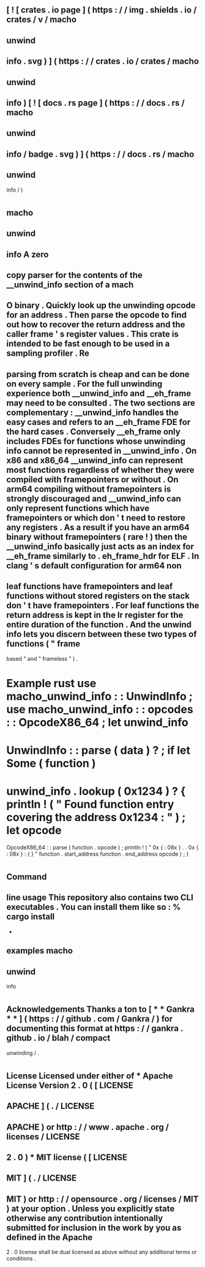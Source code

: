 [
!
[
crates
.
io
page
]
(
https
:
/
/
img
.
shields
.
io
/
crates
/
v
/
macho
-
unwind
-
info
.
svg
)
]
(
https
:
/
/
crates
.
io
/
crates
/
macho
-
unwind
-
info
)
[
!
[
docs
.
rs
page
]
(
https
:
/
/
docs
.
rs
/
macho
-
unwind
-
info
/
badge
.
svg
)
]
(
https
:
/
/
docs
.
rs
/
macho
-
unwind
-
info
/
)
#
macho
-
unwind
-
info
A
zero
-
copy
parser
for
the
contents
of
the
__unwind_info
section
of
a
mach
-
O
binary
.
Quickly
look
up
the
unwinding
opcode
for
an
address
.
Then
parse
the
opcode
to
find
out
how
to
recover
the
return
address
and
the
caller
frame
'
s
register
values
.
This
crate
is
intended
to
be
fast
enough
to
be
used
in
a
sampling
profiler
.
Re
-
parsing
from
scratch
is
cheap
and
can
be
done
on
every
sample
.
For
the
full
unwinding
experience
both
__unwind_info
and
__eh_frame
may
need
to
be
consulted
.
The
two
sections
are
complementary
:
__unwind_info
handles
the
easy
cases
and
refers
to
an
__eh_frame
FDE
for
the
hard
cases
.
Conversely
__eh_frame
only
includes
FDEs
for
functions
whose
unwinding
info
cannot
be
represented
in
__unwind_info
.
On
x86
and
x86_64
__unwind_info
can
represent
most
functions
regardless
of
whether
they
were
compiled
with
framepointers
or
without
.
On
arm64
compiling
without
framepointers
is
strongly
discouraged
and
__unwind_info
can
only
represent
functions
which
have
framepointers
or
which
don
'
t
need
to
restore
any
registers
.
As
a
result
if
you
have
an
arm64
binary
without
framepointers
(
rare
!
)
then
the
__unwind_info
basically
just
acts
as
an
index
for
__eh_frame
similarly
to
.
eh_frame_hdr
for
ELF
.
In
clang
'
s
default
configuration
for
arm64
non
-
leaf
functions
have
framepointers
and
leaf
functions
without
stored
registers
on
the
stack
don
'
t
have
framepointers
.
For
leaf
functions
the
return
address
is
kept
in
the
lr
register
for
the
entire
duration
of
the
function
.
And
the
unwind
info
lets
you
discern
between
these
two
types
of
functions
(
"
frame
-
based
"
and
"
frameless
"
)
.
#
#
Example
rust
use
macho_unwind_info
:
:
UnwindInfo
;
use
macho_unwind_info
:
:
opcodes
:
:
OpcodeX86_64
;
let
unwind_info
=
UnwindInfo
:
:
parse
(
data
)
?
;
if
let
Some
(
function
)
=
unwind_info
.
lookup
(
0x1234
)
?
{
println
!
(
"
Found
function
entry
covering
the
address
0x1234
:
"
)
;
let
opcode
=
OpcodeX86_64
:
:
parse
(
function
.
opcode
)
;
println
!
(
"
0x
{
:
08x
}
.
.
0x
{
:
08x
}
:
{
}
"
function
.
start_address
function
.
end_address
opcode
)
;
}
#
#
Command
-
line
usage
This
repository
also
contains
two
CLI
executables
.
You
can
install
them
like
so
:
%
cargo
install
-
-
examples
macho
-
unwind
-
info
#
#
Acknowledgements
Thanks
a
ton
to
[
*
*
Gankra
*
*
]
(
https
:
/
/
github
.
com
/
Gankra
/
)
for
documenting
this
format
at
https
:
/
/
gankra
.
github
.
io
/
blah
/
compact
-
unwinding
/
.
#
#
License
Licensed
under
either
of
*
Apache
License
Version
2
.
0
(
[
LICENSE
-
APACHE
]
(
.
/
LICENSE
-
APACHE
)
or
http
:
/
/
www
.
apache
.
org
/
licenses
/
LICENSE
-
2
.
0
)
*
MIT
license
(
[
LICENSE
-
MIT
]
(
.
/
LICENSE
-
MIT
)
or
http
:
/
/
opensource
.
org
/
licenses
/
MIT
)
at
your
option
.
Unless
you
explicitly
state
otherwise
any
contribution
intentionally
submitted
for
inclusion
in
the
work
by
you
as
defined
in
the
Apache
-
2
.
0
license
shall
be
dual
licensed
as
above
without
any
additional
terms
or
conditions
.

